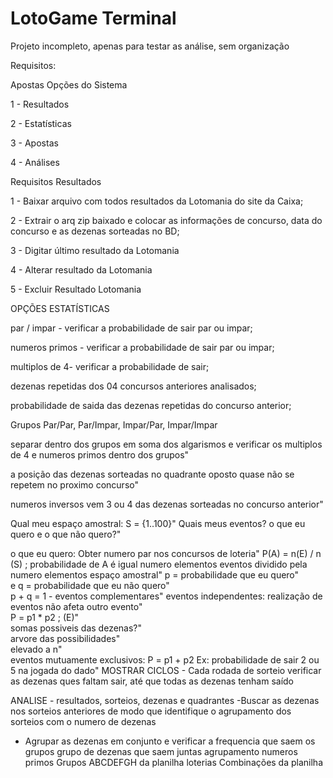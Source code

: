 # LotoGame Terminal

Projeto incompleto, apenas para testar as análise, sem
organização

Requisitos:


Apostas
Opções do Sistema

1 - Resultados

2 - Estatísticas

3 - Apostas

4 - Análises

Requisitos Resultados

1 - Baixar arquivo com todos resultados da Lotomania do site
da Caixa;

2 - Extrair o arq zip baixado e colocar as informações de
 concurso, data do concurso e as dezenas sorteadas no BD;

3 - Digitar último resultado da Lotomania

4 - Alterar resultado da Lotomania

5 - Excluir Resultado Lotomania


OPÇÕES ESTATÍSTICAS


par / impar - verificar a probabilidade de sair par ou impar;

numeros primos - verificar a probabilidade de sair par ou impar;

multiplos de 4- verificar a probabilidade de sair;

dezenas repetidas dos 04 concursos anteriores analisados;

probabilidade de saida das dezenas repetidas do concurso
anterior;

Grupos Par/Par, Par/Impar, Impar/Par, Impar/Impar

separar dentro dos grupos em soma dos algarismos e verificar os multiplos de 4 e numeros primos dentro dos grupos"

a posição das dezenas sorteadas no quadrante oposto quase não se repetem no proximo concurso"

numeros inversos vem 3 ou 4 das dezenas sorteadas no concurso anterior"

Qual meu espaço amostral: S = {1..100}"
Quais meus eventos? o que eu quero e o que não quero?"

o que eu quero:
Obter numero par nos concursos de loteria"
P(A) =  n(E) / n (S) ; probabilidade de A é igual numero elementos eventos dividido pela numero elementos espaço amostral"
p = probabilidade que eu quero" \
        e q =  probabilidade que eu não quero" \
        p + q = 1 - eventos complementares"
        eventos independentes: realização de eventos não afeta outro evento" \
        P = p1 * p2 ; (E)" \
        somas possiveis das dezenas?" \
        arvore das possibilidades" \
        elevado a n" \
        eventos mutuamente exclusivos: P = p1 + p2 Ex: probabilidade de sair 2 ou 5 na jogada do dado"
MOSTRAR CICLOS - Cada rodada de sorteio verificar as dezenas ques
faltam sair, até que todas as dezenas tenham saído

ANALISE - resultados, sorteios, dezenas e quadrantes
-Buscar as dezenas nos sorteios anteriores de modo que identifique o
agrupamento dos sorteios com o numero de dezenas
- Agrupar as dezenas em conjunto e verificar a frequencia que saem
os grupos
grupo de dezenas que saem juntas
agrupamento numeros primos
Grupos ABCDEFGH da planilha loterias
Combinações da planilha